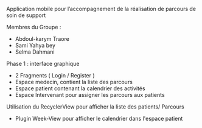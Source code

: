 Application mobile pour l’accompagnement de la réalisation de parcours de soin de support

Membres du Groupe : 
- Abdoul-karym  Traore
- Sami          Yahya bey 
- Selma         Dahmani


Phase 1 : interface graphique
 - 2 Fragments ( Login / Register )
 - Espace medecin, contient la liste des parcours 
 - Espace patient contenant la calendrier des activités 
 - Espace Intervenant pour assigner les parcours aux patients 

  Utilisation du RecyclerView pour afficher la liste des patients/ Parcours 
- Plugin Week-View pour afficher le calendrier dans l'espace patient 



